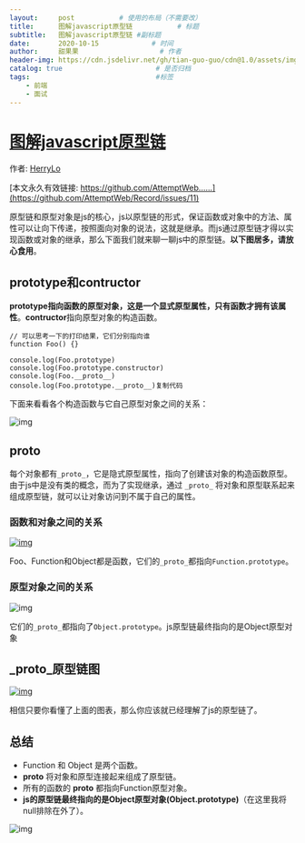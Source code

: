```yaml
---
layout:     post           # 使用的布局（不需要改）
title:      图解javascript原型链           # 标题 
subtitle:   图解javascript原型链 #副标题
date:       2020-10-15             # 时间
author:     甜果果                    # 作者
header-img: https://cdn.jsdelivr.net/gh/tian-guo-guo/cdn@1.0/assets/img/home-bg-art.jpg    #背景图片
catalog: true                       # 是否归档
tags:                               #标签
    - 前端
    - 面试
---
```


# [图解javascript原型链](https://juejin.im/post/6844903936365690894)

作者: [HerryLo](https://github.com/HerryLo)

[本文永久有效链接: https://github.com/AttemptWeb......](https://github.com/AttemptWeb/Record/issues/11)

原型链和原型对象是js的核心，js以原型链的形式，保证函数或对象中的方法、属性可以让向下传递，按照面向对象的说法，这就是继承。而js通过原型链才得以实现函数或对象的继承，那么下面我们就来聊一聊js中的原型链。**以下图居多，请放心食用**。

## prototype和contructor

**prototype指向函数的原型对象，这是一个显式原型属性，只有函数才拥有该属性**。**contructor**指向原型对象的构造函数。

```
// 可以思考一下的打印结果，它们分别指向谁
function Foo() {}

console.log(Foo.prototype)
console.log(Foo.prototype.constructor)
console.log(Foo.__proto__)
console.log(Foo.prototype.__proto__)复制代码
```

下面来看看各个构造函数与它自己原型对象之间的关系：

![img](https://user-gold-cdn.xitu.io/2019/9/6/16d04cd034743d31?imageView2/0/w/1280/h/960/format/webp/ignore-error/1)

## proto

每个对象都有`_proto_`，它是隐式原型属性，指向了创建该对象的构造函数原型。由于js中是没有类的概念，而为了实现继承，通过 `_proto_` 将对象和原型联系起来组成原型链，就可以让对象访问到不属于自己的属性。

### 函数和对象之间的关系

[![img](https://user-gold-cdn.xitu.io/2019/9/6/16d025974e61505e?imageView2/0/w/1280/h/960/format/webp/ignore-error/1)](https://camo.githubusercontent.com/8b5b047a703f91fe9b5a0374a5d79164dfeb2dd1/68747470733a2f2f7777772e6469646968656e672e636f6d2f32303139303930352f313536373639383539383631382e6a7067)

Foo、Function和Object都是函数，它们的`_proto_`都指向`Function.prototype`。

### 原型对象之间的关系

![img](https://user-gold-cdn.xitu.io/2019/9/6/16d025afb49e4db1?imageView2/0/w/1280/h/960/format/webp/ignore-error/1)

它们的`_proto_`都指向了`Object.prototype`。js原型链最终指向的是Object原型对象

## _proto_原型链图

[![img](https://user-gold-cdn.xitu.io/2019/9/6/16d025974e4de114?imageView2/0/w/1280/h/960/format/webp/ignore-error/1)](https://camo.githubusercontent.com/26b8dff410544185fda9510d34ea8a8fe6e90bfe/68747470733a2f2f7777772e6469646968656e672e636f6d2f32303139303930352f313536373639393338373339342e6a7067)

相信只要你看懂了上面的图表，那么你应该就已经理解了js的原型链了。

## 总结

-   Function 和 Object 是两个函数。
-   **proto** 将对象和原型连接起来组成了原型链。
-   所有的函数的 **proto** 都指向Function原型对象。
-   **js的原型链最终指向的是Object原型对象(Object.prototype)**（在这里我将null排除在外了）。

![img](https://user-gold-cdn.xitu.io/2019/9/6/16d04ccc5d03fbc7?imageView2/0/w/1280/h/960/format/webp/ignore-error/1)